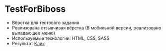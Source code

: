 # TestForBiboss
 - Вёрстка для тестового задания
 - Реализована отзывчивая вёрстка (В мобильной версии, реализовано выпадающее меню)
 - Используемые технологии: HTML, CSS, SASS
 - Результат [Клик](https://lovepuff-d.github.io/TestForBiboss/)
